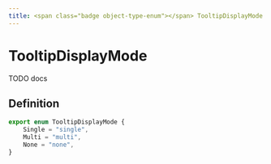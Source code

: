 ```yaml
---
title: <span class="badge object-type-enum"></span> TooltipDisplayMode
---
```

# <span class="badge object-type-enum"></span> TooltipDisplayMode

TODO docs

## Definition

```typescript
export enum TooltipDisplayMode {
	Single = "single",
	Multi = "multi",
	None = "none",
}

```
